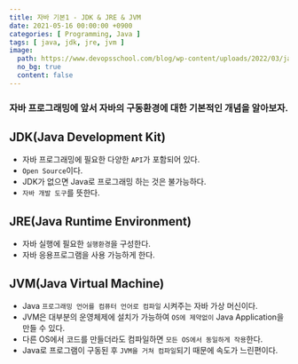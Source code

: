```yaml
---
title: 자바 기본1 - JDK & JRE & JVM
date: 2021-05-16 00:00:00 +0900
categories: [ Programming, Java ]
tags: [ java, jdk, jre, jvm ]
image:
  path: https://www.devopsschool.com/blog/wp-content/uploads/2022/03/java_logo_icon_168609.png
  no_bg: true
  content: false
---
```


### 자바 프로그래밍에 앞서 자바의 구동환경에 대한 기본적인 개념을 알아보자.

## JDK(Java Development Kit)

- 자바 프로그래밍에 필요한 다양한 `API`가 포함되어 있다.
- `Open Source`이다.
- JDK가 없으면 Java로 프로그래밍 하는 것은 불가능하다.
- `자바 개발 도구`를 뜻한다.

## JRE(Java Runtime Environment)

- 자바 실행에 필요한 `실행환경`을 구성한다.
- 자바 응용프로그램을 사용 가능하게 한다.

## JVM(Java Virtual Machine)

- Java `프로그래밍 언어를 컴퓨터 언어로 컴파일` 시켜주는 자바 가상 머신이다.
- JVM은 대부분의 운영체제에 설치가 가능하여 `OS에 제약없이` Java Application을 만들 수 있다.
- 다른 OS에서 코드를 만들더라도 컴파일하면 `모든 OS에서 동일하게 작용`한다.
- Java로 프로그램이 구동된 후 `JVM을 거쳐 컴파일`되기 때문에 속도가 느린편이다.
